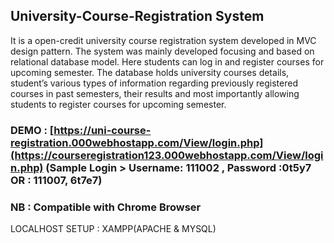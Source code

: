 ## University-Course-Registration System

It is a open-credit university course registration system developed in MVC design pattern. The system was mainly developed focusing and based on relational database model.  Here students can log in and register courses for upcoming semester. The database holds university courses details, student’s various types of information regarding previously registered courses in past semesters, their results and most importantly allowing students to register courses for upcoming semester.

### DEMO : [https://uni-course-registration.000webhostapp.com/View/login.php](https://courseregistration123.000webhostapp.com/View/login.php) (Sample Login > Username: 111002 , Password :0t5y7   OR : 111007, 6t7e7)
### NB : Compatible with Chrome Browser


LOCALHOST SETUP : XAMPP(APACHE & MYSQL)
